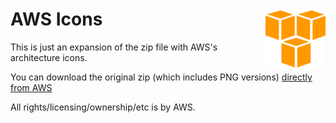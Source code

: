 # AWS Icons [<img alt="AWS Logo" src="/docs/favicon.svg" height="96" align="right"/>](https://aws-icons.svg.zone/)

This is just an expansion of the zip file with AWS's architecture icons.

You can download the original zip (which includes PNG versions) [directly from AWS](https://aws.amazon.com/architecture/icons/)

All rights/licensing/ownership/etc is by AWS.
